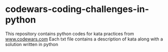 # codewars-coding-challenges-in-python
This repository contains python codes for kata practices from www.codewars.com 
Each txt file contains a description of kata along with a solution written in python
